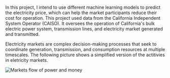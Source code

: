 In this project, I intend to use different machine learning models to predict the electricity price, which can help the market participants reduce their cost for operation. This project used data from the California Independent System Operator (CAISO). It oversees the operation of California's bulk electric power system, transmission lines, and electricity market generated and transmitted.

Electricity markets are complex decision-making processes that seek to coordinate generation, transmission, and consumption resources at multiple timescales. The following picture shows a simplified version of the actitivies in eletricity markets.

![Markets flow of power and money](https://learn.pjm.com/-/media/pjm-learn/images/electricity-basics/markets-flow-of-power-and-money.ashx?la=en)
